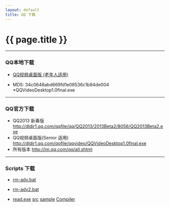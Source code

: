 ```yaml
---
layout: default
title: QQ 下载 
---
```


# {{ page.title }}


-----------------------------------------------

### QQ本地下载


- [QQ视频桌面版 (老年人适用)][202]
- MD5: 34c0648abd669fd1e08536c1b84de004 *QQVideoDesktop1.0final.exe

  [202]: ./QQVideoDesktop1.0final.exe    "QQVideoDesktop1.0final.exe"


-----------------------------------------------
### QQ官方下载

- QQ2013 新春版 <http://dldir1.qq.com/qqfile/qq/QQ2013/2013Beta2/8056/QQ2013Beta2.exe>
- QQ视频桌面版(Senior 适用) <http://dldir1.qq.com/qqfile/qqvideo/QQVideoDesktop1.0final.exe>
- 所有版本 <http://im.qq.com/qq/all.shtml>

-----------------------------------------------
### Scripts 下载

- [rm-adv.bat][203]

  [203]: /Downloads/QQ/rm-adv.bat    "rm-adv.bat"
  
    
- [rm-adv2.bat][204]

  [204]: /Downloads/QQ/rm-adv2.bat    "rm-adv2.bat"

- [read.exe][205]  [src][2051] [sample][2052]  [Compiler][501]

  [205]: /Downloads/QQ/read.exe    "read.exe"
  [2051]: /Downloads/QQ/read.c    "read.c"
  [2052]: /Downloads/QQ/read-sample.bat   "read-sample.bat"
  [501]: http://www.tinycc.org/    "tinycc"
